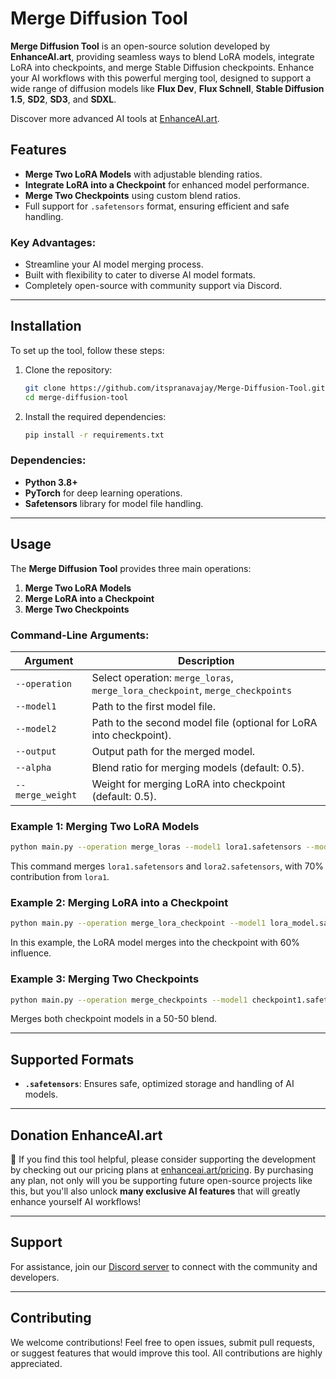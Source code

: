# Merge Diffusion Tool

**Merge Diffusion Tool** is an open-source solution developed by **EnhanceAI.art**, providing seamless ways to blend LoRA models, integrate LoRA into checkpoints, and merge Stable Diffusion checkpoints. Enhance your AI workflows with this powerful merging tool, designed to support a wide range of diffusion models like **Flux Dev**, **Flux Schnell**, **Stable Diffusion 1.5**, **SD2**, **SD3**, and **SDXL**.

Discover more advanced AI tools at [EnhanceAI.art](https://enhanceai.art).

## Features

- **Merge Two LoRA Models** with adjustable blending ratios.
- **Integrate LoRA into a Checkpoint** for enhanced model performance.
- **Merge Two Checkpoints** using custom blend ratios.
- Full support for `.safetensors` format, ensuring efficient and safe handling.

### Key Advantages:
- Streamline your AI model merging process.
- Built with flexibility to cater to diverse AI model formats.
- Completely open-source with community support via Discord.

---

## Installation

To set up the tool, follow these steps:

1. Clone the repository:
   ```bash
   git clone https://github.com/itspranavajay/Merge-Diffusion-Tool.git
   cd merge-diffusion-tool
   ```

2. Install the required dependencies:
   ```bash
   pip install -r requirements.txt
   ```

### Dependencies:

- **Python 3.8+**
- **PyTorch** for deep learning operations.
- **Safetensors** library for model file handling.

---

## Usage

The **Merge Diffusion Tool** provides three main operations:

1. **Merge Two LoRA Models**
2. **Merge LoRA into a Checkpoint**
3. **Merge Two Checkpoints**

### Command-Line Arguments:

| Argument         | Description                                                                 |
|------------------|-----------------------------------------------------------------------------|
| `--operation`    | Select operation: `merge_loras`, `merge_lora_checkpoint`, `merge_checkpoints`|
| `--model1`       | Path to the first model file.                                                |
| `--model2`       | Path to the second model file (optional for LoRA into checkpoint).           |
| `--output`       | Output path for the merged model.                                            |
| `--alpha`        | Blend ratio for merging models (default: 0.5).                               |
| `--merge_weight` | Weight for merging LoRA into checkpoint (default: 0.5).                      |

### Example 1: Merging Two LoRA Models

```bash
python main.py --operation merge_loras --model1 lora1.safetensors --model2 lora2.safetensors --output output_lora.safetensors --alpha 0.7
```

This command merges `lora1.safetensors` and `lora2.safetensors`, with 70% contribution from `lora1`.

### Example 2: Merging LoRA into a Checkpoint

```bash
python main.py --operation merge_lora_checkpoint --model1 lora_model.safetensors --model2 checkpoint_model.safetensors --output output_checkpoint.safetensors --merge_weight 0.6
```

In this example, the LoRA model merges into the checkpoint with 60% influence.

### Example 3: Merging Two Checkpoints

```bash
python main.py --operation merge_checkpoints --model1 checkpoint1.safetensors --model2 checkpoint2.safetensors --output output_checkpoint.safetensors --alpha 0.5
```

Merges both checkpoint models in a 50-50 blend.

---

## Supported Formats

- **`.safetensors`**: Ensures safe, optimized storage and handling of AI models.

---

## Donation EnhanceAI.art

👏 If you find this tool helpful, please consider supporting the development by checking out our pricing plans at [enhanceai.art/pricing](https://enhanceai.art/pricing). By purchasing any plan, not only will you be supporting future open-source projects like this, but you'll also unlock **many exclusive AI features** that will greatly enhance yourself AI workflows!

---

## Support

For assistance, join our [Discord server](https://discord.gg/wtyHstGZ) to connect with the community and developers.

---

## Contributing

We welcome contributions! Feel free to open issues, submit pull requests, or suggest features that would improve this tool. All contributions are highly appreciated.
